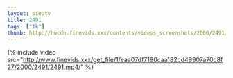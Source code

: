 ```yaml
--- 
layout: sieutv
title: 2491
tags: ["1k"]
thumb: http://hwcdn.finevids.xxx/contents/videos_screenshots/2000/2491/preview.mp4.jpg
---
```

{% include video src="http://www.finevids.xxx/get_file/1/eaa07df7190caa182cd49907a70c8f27/2000/2491/2491.mp4/" %} 
